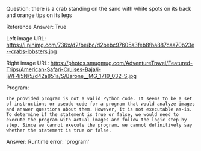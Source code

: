 Question: there is a crab standing on the sand with white spots on its back and orange tips on its legs

Reference Answer: True

Left image URL: https://i.pinimg.com/736x/d2/be/bc/d2bebc97605a3feb8fba887caa70b23e--crabs-lobsters.jpg

Right image URL: https://photos.smugmug.com/AdventureTravel/Featured-Trips/American-Safari-Cruises-Baja/i-jWF4j5N/5/d42a851a/S/Barone__MG_1719_032-S.jpg

Program:

```
The provided program is not a valid Python code. It seems to be a set of instructions or pseudo-code for a program that would analyze images and answer questions about them. However, it is not executable as-is. To determine if the statement is true or false, we would need to execute the program with actual images and follow the logic step by step. Since we cannot execute the program, we cannot definitively say whether the statement is true or false.
```
Answer: Runtime error: 'program'


